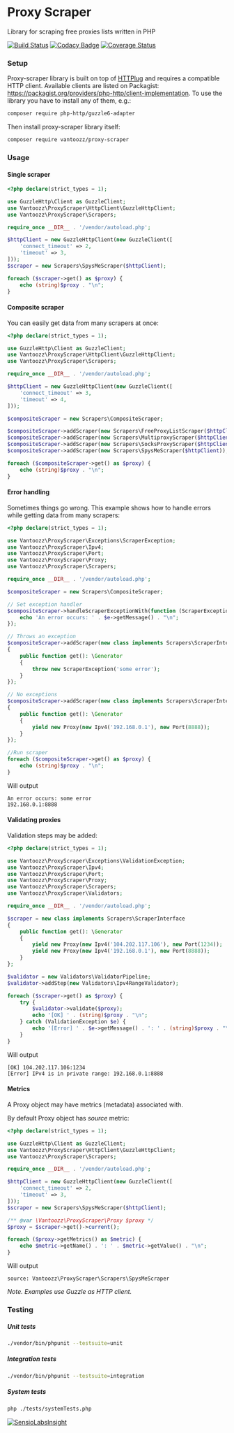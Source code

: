 # Proxy Scraper 
Library for scraping free proxies lists written in PHP

[![Build Status](https://travis-ci.org/vantoozz/proxy-scraper.svg?branch=master)](https://travis-ci.org/vantoozz/proxy-scraper)
[![Codacy Badge](https://api.codacy.com/project/badge/Grade/4b3e0816e98d486e9f0eff445a6310c6)](https://www.codacy.com/app/vantoozz/proxy-scraper?utm_source=github.com&amp;utm_medium=referral&amp;utm_content=vantoozz/proxy-scraper&amp;utm_campaign=Badge_Grade)
[![Coverage Status](https://coveralls.io/repos/github/vantoozz/proxy-scraper/badge.svg?branch=master)](https://coveralls.io/github/vantoozz/proxy-scraper?branch=master)


### Setup

Proxy-scraper library is built on top of [HTTPlug](http://httplug.io/) and requires a compatible HTTP client. Available clients are listed on Packagist: https://packagist.org/providers/php-http/client-implementation. To use the library you have to install any of them, e.g.:

```bash
composer require php-http/guzzle6-adapter
```

Then install proxy-scraper library itself:
```bash
composer require vantoozz/proxy-scraper
```

### Usage

#### Single scraper
```php
<?php declare(strict_types = 1);

use GuzzleHttp\Client as GuzzleClient;
use Vantoozz\ProxyScraper\HttpClient\GuzzleHttpClient;
use Vantoozz\ProxyScraper\Scrapers;

require_once __DIR__ . '/vendor/autoload.php';

$httpClient = new GuzzleHttpClient(new GuzzleClient([
    'connect_timeout' => 2,
    'timeout' => 3,
]));
$scraper = new Scrapers\SpysMeScraper($httpClient);

foreach ($scraper->get() as $proxy) {
    echo (string)$proxy . "\n";
}
```

#### Composite scraper
You can easily get data from many scrapers at once:
```php
<?php declare(strict_types = 1);

use GuzzleHttp\Client as GuzzleClient;
use Vantoozz\ProxyScraper\HttpClient\GuzzleHttpClient;
use Vantoozz\ProxyScraper\Scrapers;

require_once __DIR__ . '/vendor/autoload.php';

$httpClient = new GuzzleHttpClient(new GuzzleClient([
    'connect_timeout' => 3,
    'timeout' => 4,
]));

$compositeScraper = new Scrapers\CompositeScraper;

$compositeScraper->addScraper(new Scrapers\FreeProxyListScraper($httpClient));
$compositeScraper->addScraper(new Scrapers\MultiproxyScraper($httpClient));
$compositeScraper->addScraper(new Scrapers\SocksProxyScraper($httpClient));
$compositeScraper->addScraper(new Scrapers\SpysMeScraper($httpClient));

foreach ($compositeScraper->get() as $proxy) {
    echo (string)$proxy . "\n";
}
```

#### Error handling
Sometimes things go wrong. This example shows how to handle errors while getting data from many scrapers:
```php
<?php declare(strict_types = 1);

use Vantoozz\ProxyScraper\Exceptions\ScraperException;
use Vantoozz\ProxyScraper\Ipv4;
use Vantoozz\ProxyScraper\Port;
use Vantoozz\ProxyScraper\Proxy;
use Vantoozz\ProxyScraper\Scrapers;

require_once __DIR__ . '/vendor/autoload.php';

$compositeScraper = new Scrapers\CompositeScraper;

// Set exception handler
$compositeScraper->handleScraperExceptionWith(function (ScraperException $e) {
    echo 'An error occurs: ' . $e->getMessage() . "\n";
});

// Throws an exception
$compositeScraper->addScraper(new class implements Scrapers\ScraperInterface
{
    public function get(): \Generator
    {
        throw new ScraperException('some error');
    }
});

// No exceptions
$compositeScraper->addScraper(new class implements Scrapers\ScraperInterface
{
    public function get(): \Generator
    {
        yield new Proxy(new Ipv4('192.168.0.1'), new Port(8888));
    }
});

//Run scraper
foreach ($compositeScraper->get() as $proxy) {
    echo (string)$proxy . "\n";
}
```
Will output
```
An error occurs: some error
192.168.0.1:8888
```

#### Validating proxies
Validation steps may be added:
```php
<?php declare(strict_types = 1);

use Vantoozz\ProxyScraper\Exceptions\ValidationException;
use Vantoozz\ProxyScraper\Ipv4;
use Vantoozz\ProxyScraper\Port;
use Vantoozz\ProxyScraper\Proxy;
use Vantoozz\ProxyScraper\Scrapers;
use Vantoozz\ProxyScraper\Validators;

require_once __DIR__ . '/vendor/autoload.php';

$scraper = new class implements Scrapers\ScraperInterface
{
    public function get(): \Generator
    {
        yield new Proxy(new Ipv4('104.202.117.106'), new Port(1234));
        yield new Proxy(new Ipv4('192.168.0.1'), new Port(8888));
    }
};

$validator = new Validators\ValidatorPipeline;
$validator->addStep(new Validators\Ipv4RangeValidator);

foreach ($scraper->get() as $proxy) {
    try {
        $validator->validate($proxy);
        echo '[OK] ' . (string)$proxy . "\n";
    } catch (ValidationException $e) {
        echo '[Error] ' . $e->getMessage() . ': ' . (string)$proxy . "\n";
    }
}
```
Will output
```
[OK] 104.202.117.106:1234
[Error] IPv4 is in private range: 192.168.0.1:8888
```

#### Metrics
A Proxy object may have metrics (metadata) associated with.

By default Proxy object has _source_ metric:
```php
<?php declare(strict_types = 1);

use GuzzleHttp\Client as GuzzleClient;
use Vantoozz\ProxyScraper\HttpClient\GuzzleHttpClient;
use Vantoozz\ProxyScraper\Scrapers;

require_once __DIR__ . '/vendor/autoload.php';

$httpClient = new GuzzleHttpClient(new GuzzleClient([
    'connect_timeout' => 2,
    'timeout' => 3,
]));
$scraper = new Scrapers\SpysMeScraper($httpClient);

/** @var \Vantoozz\ProxyScraper\Proxy $proxy */
$proxy = $scraper->get()->current();

foreach ($proxy->getMetrics() as $metric) {
    echo $metric->getName() . ': ' . $metric->getValue() . "\n";
}
```
Will output
```
source: Vantoozz\ProxyScraper\Scrapers\SpysMeScraper
```


_Note. Examples use Guzzle as HTTP client._


### Testing

##### Unit tests
```bash
./vendor/bin/phpunit --testsuite=unit
```

##### Integration tests
```bash
./vendor/bin/phpunit --testsuite=integration
```

##### System tests
```bash
php ./tests/systemTests.php
```


[![SensioLabsInsight](https://insight.sensiolabs.com/projects/d5cffc7f-030f-49b3-ac7f-3769db037ee7/big.png)](https://insight.sensiolabs.com/projects/d5cffc7f-030f-49b3-ac7f-3769db037ee7)
